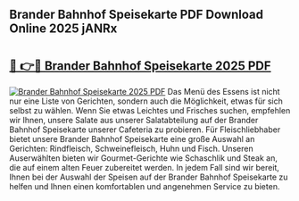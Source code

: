 ## Brander Bahnhof Speisekarte PDF Download Online 2025 jANRx

# <h2><a href="http://gc7bln.nevu.top/?p=Brander+Bahnhof+Speisekarte">🔗 👉🔴 Brander Bahnhof Speisekarte 2025 PDF</a></h2>

[![Brander Bahnhof Speisekarte 2025 PDF](https://i.imgur.com/dBaPXMq.png)](http://gc7bln.nevu.top/?p=Brander+Bahnhof+Speisekarte)
Das Menü des Essens ist nicht nur eine Liste von Gerichten, sondern auch die Möglichkeit, etwas für sich selbst zu wählen. Wenn Sie etwas Leichtes und Frisches suchen, empfehlen wir Ihnen, unsere Salate aus unserer Salatabteilung auf der Brander Bahnhof Speisekarte unserer Cafeteria zu probieren. Für Fleischliebhaber bietet unsere Brander Bahnhof Speisekarte eine große Auswahl an Gerichten: Rindfleisch, Schweinefleisch, Huhn und Fisch. Unseren Auserwählten bieten wir Gourmet-Gerichte wie Schaschlik und Steak an, die auf einem alten Feuer zubereitet werden. In jedem Fall sind wir bereit, Ihnen bei der Auswahl der Speisen auf der Brander Bahnhof Speisekarte zu helfen und Ihnen einen komfortablen und angenehmen Service zu bieten.
